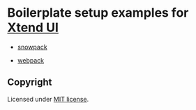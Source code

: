 # Boilerplate setup examples for [Xtend UI](https://github.com/minimit/xtendui)

- [snowpack](snowpack)

- [webpack](webpack)

## Copyright

Licensed under [MIT license](https://github.com/minimit/xtendui-boilerplate/blob/master/LICENSE).
